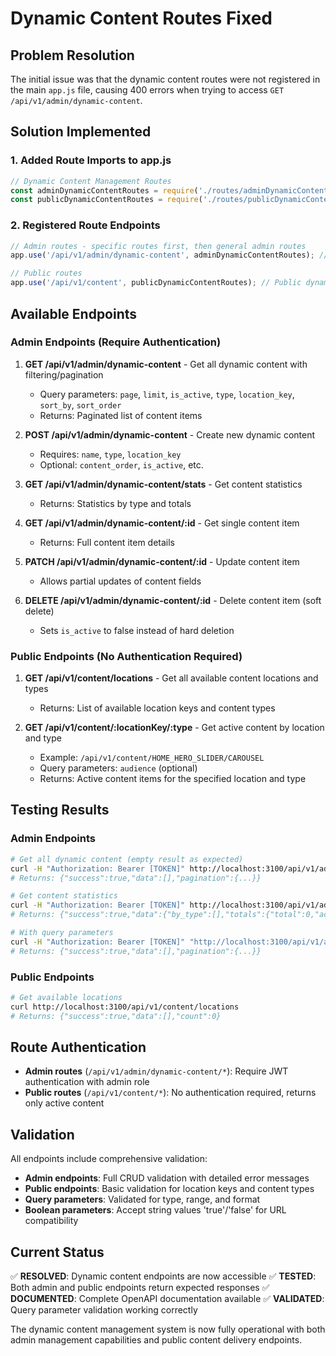 # Dynamic Content Routes Fixed

## Problem Resolution

The initial issue was that the dynamic content routes were not registered in the main `app.js` file, causing 400 errors when trying to access `GET /api/v1/admin/dynamic-content`.

## Solution Implemented

### 1. Added Route Imports to app.js

```javascript
// Dynamic Content Management Routes
const adminDynamicContentRoutes = require('./routes/adminDynamicContent.routes'); // Admin dynamic content management routes
const publicDynamicContentRoutes = require('./routes/publicDynamicContent.routes'); // Public dynamic content delivery routes
```

### 2. Registered Route Endpoints

```javascript
// Admin routes - specific routes first, then general admin routes
app.use('/api/v1/admin/dynamic-content', adminDynamicContentRoutes); // Admin dynamic content management

// Public routes
app.use('/api/v1/content', publicDynamicContentRoutes); // Public dynamic content delivery
```

## Available Endpoints

### Admin Endpoints (Require Authentication)

1. **GET /api/v1/admin/dynamic-content** - Get all dynamic content with filtering/pagination
   - Query parameters: `page`, `limit`, `is_active`, `type`, `location_key`, `sort_by`, `sort_order`
   - Returns: Paginated list of content items

2. **POST /api/v1/admin/dynamic-content** - Create new dynamic content
   - Requires: `name`, `type`, `location_key`
   - Optional: `content_order`, `is_active`, etc.

3. **GET /api/v1/admin/dynamic-content/stats** - Get content statistics
   - Returns: Statistics by type and totals

4. **GET /api/v1/admin/dynamic-content/:id** - Get single content item
   - Returns: Full content item details

5. **PATCH /api/v1/admin/dynamic-content/:id** - Update content item
   - Allows partial updates of content fields

6. **DELETE /api/v1/admin/dynamic-content/:id** - Delete content item (soft delete)
   - Sets `is_active` to false instead of hard deletion

### Public Endpoints (No Authentication Required)

1. **GET /api/v1/content/locations** - Get all available content locations and types
   - Returns: List of available location keys and content types

2. **GET /api/v1/content/:locationKey/:type** - Get active content by location and type
   - Example: `/api/v1/content/HOME_HERO_SLIDER/CAROUSEL`
   - Query parameters: `audience` (optional)
   - Returns: Active content items for the specified location and type

## Testing Results

### Admin Endpoints
```bash
# Get all dynamic content (empty result as expected)
curl -H "Authorization: Bearer [TOKEN]" http://localhost:3100/api/v1/admin/dynamic-content
# Returns: {"success":true,"data":[],"pagination":{...}}

# Get content statistics
curl -H "Authorization: Bearer [TOKEN]" http://localhost:3100/api/v1/admin/dynamic-content/stats
# Returns: {"success":true,"data":{"by_type":[],"totals":{"total":0,"active":0,"inactive":0}}}

# With query parameters
curl -H "Authorization: Bearer [TOKEN]" "http://localhost:3100/api/v1/admin/dynamic-content?page=1&limit=10&is_active=true"
# Returns: {"success":true,"data":[],"pagination":{...}}
```

### Public Endpoints
```bash
# Get available locations
curl http://localhost:3100/api/v1/content/locations
# Returns: {"success":true,"data":[],"count":0}
```

## Route Authentication

- **Admin routes** (`/api/v1/admin/dynamic-content/*`): Require JWT authentication with admin role
- **Public routes** (`/api/v1/content/*`): No authentication required, returns only active content

## Validation

All endpoints include comprehensive validation:
- **Admin endpoints**: Full CRUD validation with detailed error messages
- **Public endpoints**: Basic validation for location keys and content types
- **Query parameters**: Validated for type, range, and format
- **Boolean parameters**: Accept string values 'true'/'false' for URL compatibility

## Current Status

✅ **RESOLVED**: Dynamic content endpoints are now accessible
✅ **TESTED**: Both admin and public endpoints return expected responses
✅ **DOCUMENTED**: Complete OpenAPI documentation available
✅ **VALIDATED**: Query parameter validation working correctly

The dynamic content management system is now fully operational with both admin management capabilities and public content delivery endpoints.
